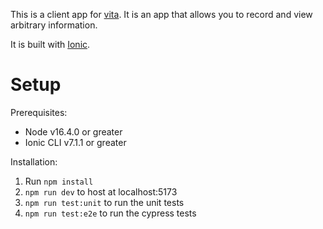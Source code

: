 This is a client app for [vita](https://github.com/alisterg/vita). It is an app that allows you to record and view
arbitrary information.

It is built with [Ionic](https://ionicframework.com).

# Setup

Prerequisites:

- Node v16.4.0 or greater
- Ionic CLI v7.1.1 or greater

Installation:

1. Run `npm install`
2. `npm run dev` to host at localhost:5173
3. `npm run test:unit` to run the unit tests
4. `npm run test:e2e` to run the cypress tests
